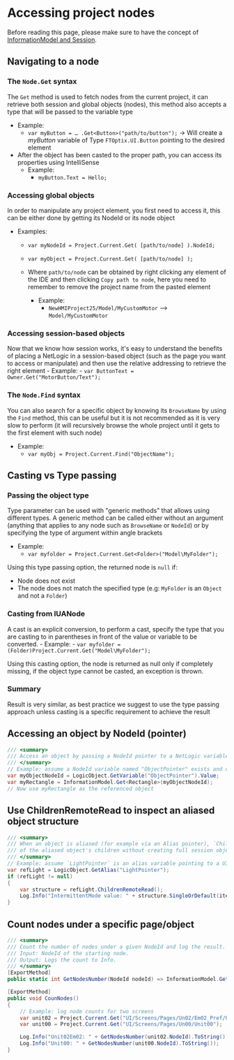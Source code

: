 # Accessing project nodes

Before reading this page, please make sure to have the concept of [InformationModel and Session](./information-model.md).

## Navigating to a node

### The `Node.Get` syntax

The `Get` method is used to fetch nodes from the current project, it can retrieve both session and global objects (nodes), this method also accepts a type that will be passed to the variable type
- Example:
    - `var myButton = … .Get<Button>("path/to/button");` -> Will create a _myButton_ variable of Type `FTOptix.UI.Button` pointing to the desired element
- After the object has been casted to the proper path, you can access its properties using IntelliSense
    - Example:
        - `myButton.Text = Hello;`

### Accessing global objects

In order to manipulate any project element, you first need to access it, this can be either done by getting its NodeId or its node object

- Examples:
    - `var myNodeId = Project.Current.Get( [path/to/node] ).NodeId;`
    - `var myObject = Project.Current.Get( [path/to/node] );`

    - Where `path/to/node` can be obtained by right clicking any element of the IDE and then clicking `Copy path to node`, here you need to remember to remove the project name from the pasted element
        - Example:
            - `NewHMIProject25/Model/MyCustomMotor` --> `Model/MyCustomMotor`

### Accessing session-based objects

Now that we know how session works, it's easy to understand the benefits of placing a NetLogic in a session-based object (such as the page you want to access or manipulate) and then use the relative addressing to retrieve the right element
    - Example:
        - `var ButtonText = Owner.Get("MotorButton/Text");`

### The `Node.Find` syntax

You can also search for a specific object by knowing its `BrowseName` by using the `Find` method, this can be useful but it is not recommended as it is very slow to perform (it will recursively browse the whole project until it gets to the first element with such node)
- Example:
    - `var myObj = Project.Current.Find("ObjectName");`

## Casting vs Type passing

### Passing the object type

Type parameter can be used with "generic methods" that allows using different types. A generic method can be called either without an argument (anything that applies to any node such as `BrowseName` or `NodeId`) or by specifying the type of argument within angle brackets
- Example:
    - `var myfolder = Project.Current.Get<Folder>("Model\MyFolder");`

Using this type passing option, the returned node is `null` if:
- Node does not exist
- The node does not match the specified type (e.g: `MyFolder` is an `Object` and not a `Folder`)

### Casting from IUANode

A cast is an explicit conversion, to perform a cast, specify the type that you are casting to in parentheses in front of the value or variable to be converted.
    - Example:
        - `var myfolder = (Folder)Project.Current.Get("Model\MyFolder");`

Using this casting option, the node is returned as null only if completely missing, if the object type cannot be casted, an exception is thrown.

### Summary

Result is very similar, as best practice we suggest to use the type passing approach unless casting is a specific requirement to achieve the result

## Accessing an object by NodeId (pointer)

```csharp
/// <summary>
/// Access an object by passing a NodeId pointer to a NetLogic variable. This keeps references valid even if the object is moved in the project tree.
/// </summary>
// Example: assume a NodeId variable named "ObjectPointer" exists and contains the NodeId of the target object
var myObjectNodeId = LogicObject.GetVariable("ObjectPointer").Value;
var myRectangle = InformationModel.Get<Rectangle>(myObjectNodeId);
// Now use myRectangle as the referenced object
```

## Use ChildrenRemoteRead to inspect an aliased object structure

```csharp
/// <summary>
/// When an object is aliased (for example via an Alias pointer), `ChildrenRemoteRead` lets you fetch a lightweight view
/// of the aliased object's children without creating full session objects. This is handy to read a structure's values.
/// </summary>
// Example: assume `LightPointer` is an alias variable pointing to a UI object.
var refLight = LogicObject.GetAlias("LightPointer");
if (refLight != null)
{
    var structure = refLight.ChildrenRemoteRead();
    Log.Info("IntermittentMode value: " + structure.SingleOrDefault(item => item.RelativePath == "IntermittentMode").Value);
}
```

## Count nodes under a specific page/object

```csharp
/// <summary>
/// Count the number of nodes under a given NodeId and log the result.
/// Input: NodeId of the starting node.
/// Output: Logs the count to Info.
/// </summary>
[ExportMethod]
public static int GetNodesNumber(NodeId nodeId) => InformationModel.Get(nodeId).FindNodesByType<IUANode>().Count();

[ExportMethod]
public void CounNodes()
{
    // Example: log node counts for two screens
    var unit02 = Project.Current.Get("UI/Screens/Pages/Un02/Em02_Pref/Unit02Em02");
    var unit00 = Project.Current.Get("UI/Screens/Pages/Un00/Unit00");

    Log.Info("Unit02Em02: " + GetNodesNumber(unit02.NodeId).ToString());
    Log.Info("Unit00: " + GetNodesNumber(unit00.NodeId).ToString());
}
```
